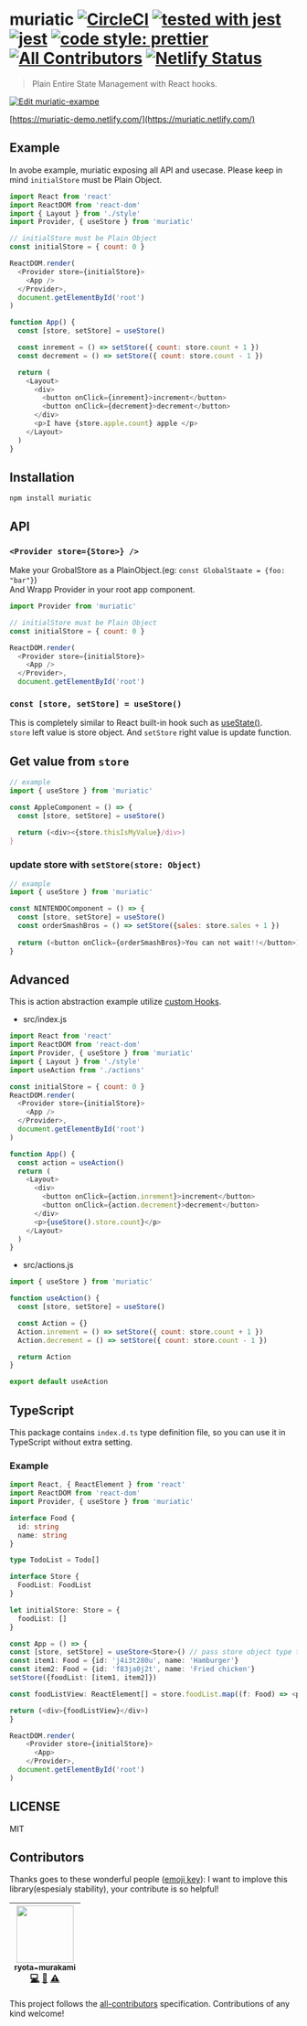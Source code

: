 # muriatic [![CircleCI](https://circleci.com/gh/ryota-murakami/muriatic.svg?style=svg)](https://circleci.com/gh/ryota-murakami/muriatic) [![tested with jest](https://img.shields.io/badge/tested_with-jest-99424f.svg)](https://github.com/facebook/jest) [![jest](https://jestjs.io/img/jest-badge.svg)](https://github.com/facebook/jest) [![code style: prettier](https://img.shields.io/badge/code_style-prettier-ff69b4.svg?style=flat-square)](https://github.com/prettier/prettier) [![All Contributors](https://img.shields.io/badge/all_contributors-1-orange.svg?style=flat-square)](#contributors) [![Netlify Status](https://api.netlify.com/api/v1/badges/f98aafdd-e136-41f0-b626-23471689ff2f/deploy-status)](https://app.netlify.com/sites/muriatic/deploys)

> Plain Entire State Management with React hooks. 

[![Edit muriatic-exampe](https://codesandbox.io/static/img/play-codesandbox.svg)](https://codesandbox.io/s/muriatic-exampe-oreg7?fontsize=14)

[https://muriatic-demo.netlify.com/](https://muriatic.netlify.com/)

## Example
In avobe example, muriatic exposing all API and usecase. Please keep in mind `initialStore` must be Plain Object.  

```js
import React from 'react'
import ReactDOM from 'react-dom'
import { Layout } from './style'
import Provider, { useStore } from 'muriatic'

// initialStore must be Plain Object
const initialStore = { count: 0 }

ReactDOM.render(
  <Provider store={initialStore}>
    <App />
  </Provider>,
  document.getElementById('root')
)

function App() {
  const [store, setStore] = useStore()

  const inrement = () => setStore({ count: store.count + 1 })
  const decrement = () => setStore({ count: store.count - 1 })

  return (
    <Layout>
      <div>
        <button onClick={inrement}>increment</button>
        <button onClick={decrement}>decrement</button>
      </div>
      <p>I have {store.apple.count} apple </p>
    </Layout>
  )
}
```

## Installation
```
npm install muriatic
```

## API
### `<Provider store={Store>} />`
Make your GrobalStore as a PlainObject.(eg: `const GlobalStaate = {foo: "bar"}`)  
And Wrapp Provider in your root app component.
```js
import Provider from 'muriatic'

// initialStore must be Plain Object
const initialStore = { count: 0 }

ReactDOM.render(
  <Provider store={initialStore}>
    <App />
  </Provider>,
  document.getElementById('root')
```

### `const [store, setStore] = useStore()`

This is completely similar to React built-in hook such as [useState()](https://reactjs.org/docs/hooks-overview.html#state-hook).  
`store` left value is store object.
And `setStore` right value is update function.

## Get value from `store`
```js
// example
import { useStore } from 'muriatic'

const AppleComponent = () => {
  const [store, setStore] = useStore()
  
  return (<div><{store.thisIsMyValue}/div>)
}
```

### update store with `setStore(store: Object)`

```js
// example
import { useStore } from 'muriatic'

const NINTENDOComponent = () => {
  const [store, setStore] = useStore()
  const orderSmashBros = () => setStore({sales: store.sales + 1 })
  
  return (<button onClick={orderSmashBros}>You can not wait!!</button>)
}
```

## Advanced
This is action abstraction example utilize [custom Hooks](https://reactjs.org/docs/hooks-custom.html).

- src/index.js
```js
import React from 'react'
import ReactDOM from 'react-dom'
import Provider, { useStore } from 'muriatic'
import { Layout } from './style'
import useAction from './actions'

const initialStore = { count: 0 }
ReactDOM.render(
  <Provider store={initialStore}>
    <App />
  </Provider>,
  document.getElementById('root')
)

function App() {
  const action = useAction()
  return (
    <Layout>
      <div>
        <button onClick={action.inrement}>increment</button>
        <button onClick={action.decrement}>decrement</button>
      </div>
      <p>{useStore().store.count}</p>
    </Layout>
  )
}
```

- src/actions.js
```js
import { useStore } from 'muriatic'

function useAction() {
  const [store, setStore] = useStore()

  const Action = {}
  Action.inrement = () => setStore({ count: store.count + 1 })
  Action.decrement = () => setStore({ count: store.count - 1 })

  return Action
}

export default useAction
```

## TypeScript

This package contains `index.d.ts` type definition file, so you can use it in TypeScript without extra setting.

### Example

```typescript
import React, { ReactElement } from 'react'
import ReactDOM from 'react-dom'
import Provider, { useStore } from 'muriatic'

interface Food {
  id: string
  name: string
}

type TodoList = Todo[]

interface Store {
  FoodList: FoodList
}

let initialStore: Store = {
  foodList: []
}

const App = () => {
const [store, setStore] = useStore<Store>() // pass store object type to generics
const item1: Food = {id: 'j4i3t280u', name: 'Hamburger'}
const item2: Food = {id: 'f83ja0j2t', name: 'Fried chicken'}
setStore({foodList: [item1, item2]})

const foodListView: ReactElement[] = store.foodList.map((f: Food) => <p key={f.id}>{f}</p>)

return (<div>{foodListView}</div>)
}

ReactDOM.render(
    <Provider store={initialStore}>
      <App>
    </Provider>,
  document.getElementById('root')
)
```

## LICENSE
MIT

## Contributors

Thanks goes to these wonderful people ([emoji key](https://github.com/kentcdodds/all-contributors#emoji-key)):
I want to implove this library(espesialy stability), your contribute is so helpful!

<!-- ALL-CONTRIBUTORS-LIST:START - Do not remove or modify this section -->
<!-- prettier-ignore -->
| [<img src="https://avatars1.githubusercontent.com/u/5501268?s=400&u=7bf6b1580b95930980af2588ef0057f3e9ec1ff8&v=4" width="100px;"/><br /><sub><b>ryota-murakami</b></sub>](http://ryota-murakami.github.io/)<br />[💻](https://github.com/ryota-murakami/muriatic/ryota-murakami/muriatic/commits?author=ryota-murakami "Code") [📖](https://github.com/ryota-murakami/muriatic/ryota-murakami/muriatic/commits?author=ryota-murakami "Documentation") [⚠️](https://github.com/ryota-murakami/muriatic/ryota-murakami/muriatic/commits?author=ryota-murakami "Tests") |
| :---: |
<!-- ALL-CONTRIBUTORS-LIST:END -->

This project follows the [all-contributors](https://github.com/kentcdodds/all-contributors) specification. Contributions of any kind welcome!
